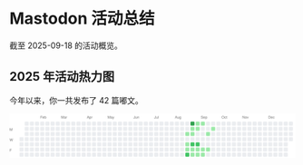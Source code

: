 # Mastodon 活动总结

截至 2025-09-18 的活动概览。

## 2025 年活动热力图

今年以来，你一共发布了 42 篇嘟文。

![Activity Heatmap](./heatmap.svg)